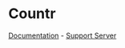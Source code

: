 # Countr

[Documentation](https://gleeny.github.io/countr/) - [Support Server](https://discordapp.com/invite/JbHX5U3)
